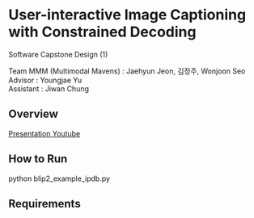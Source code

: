 # User-interactive Image Captioning with Constrained Decoding

Software Capstone Design (1)

Team MMM (Multimodal Mavens) : Jaehyun Jeon, 김정주, Wonjoon Seo<br>
Advisor : Youngjae Yu<br>
Assistant : Jiwan Chung

## Overview
[Presentation Youtube](https://youtu.be/aw8SBIKU3_Y)

## How to Run

python blip2_example_ipdb.py

## Requirements

